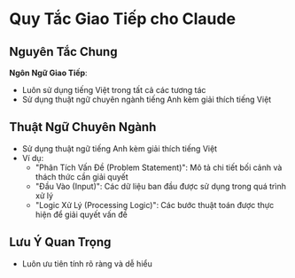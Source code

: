 # Quy Tắc Giao Tiếp cho Claude

## Nguyên Tắc Chung
**Ngôn Ngữ Giao Tiếp**: 
   - Luôn sử dụng tiếng Việt trong tất cả các tương tác
   - Sử dụng thuật ngữ chuyên ngành tiếng Anh kèm giải thích tiếng Việt

## Thuật Ngữ Chuyên Ngành
- Sử dụng thuật ngữ tiếng Anh kèm giải thích tiếng Việt
- Ví dụ: 
  - "Phân Tích Vấn Đề (Problem Statement)": Mô tả chi tiết bối cảnh và thách thức cần giải quyết
  - "Đầu Vào (Input)": Các dữ liệu ban đầu được sử dụng trong quá trình xử lý
  - "Logic Xử Lý (Processing Logic)": Các bước thuật toán được thực hiện để giải quyết vấn đề

## Lưu Ý Quan Trọng
- Luôn ưu tiên tính rõ ràng và dễ hiểu